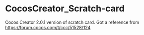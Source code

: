 # CocosCreator_Scratch-card
Cocos Creator 2.0.1 version of scratch card. Got a reference from https://forum.cocos.com/t/ccc/51528/124
